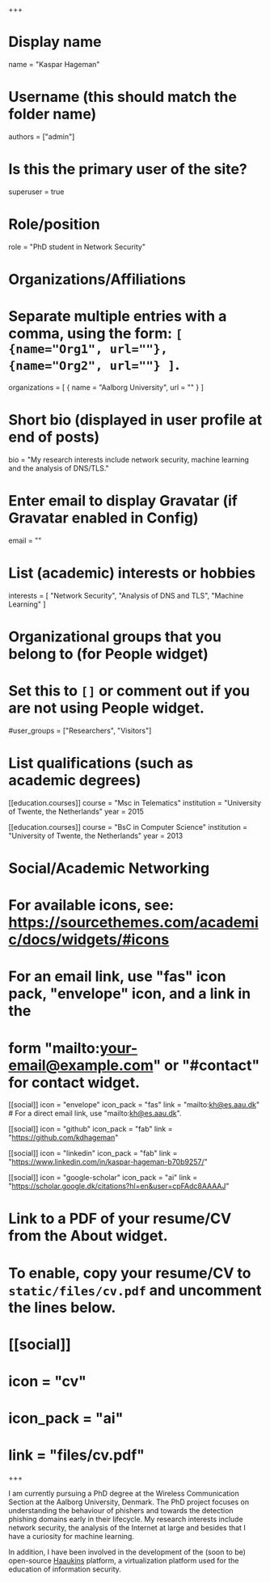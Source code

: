 +++
# Display name
name = "Kaspar Hageman"

# Username (this should match the folder name)
authors = ["admin"]

# Is this the primary user of the site?
superuser = true

# Role/position
role = "PhD student in Network Security"

# Organizations/Affiliations
#   Separate multiple entries with a comma, using the form: `[ {name="Org1", url=""}, {name="Org2", url=""} ]`.
organizations = [ { name = "Aalborg University", url = "" } ]

# Short bio (displayed in user profile at end of posts)
bio = "My research interests include network security, machine learning and the analysis of DNS/TLS."

# Enter email to display Gravatar (if Gravatar enabled in Config)
email = ""

# List (academic) interests or hobbies
interests = [
  "Network Security",
  "Analysis of DNS and TLS",
  "Machine Learning"
]

# Organizational groups that you belong to (for People widget)
#   Set this to `[]` or comment out if you are not using People widget.
#user_groups = ["Researchers", "Visitors"]

# List qualifications (such as academic degrees)
[[education.courses]]
  course = "Msc in Telematics"
  institution = "University of Twente, the Netherlands"
  year = 2015

[[education.courses]]
  course = "BsC in Computer Science"
  institution = "University of Twente, the Netherlands"
  year = 2013

# Social/Academic Networking
# For available icons, see: https://sourcethemes.com/academic/docs/widgets/#icons
#   For an email link, use "fas" icon pack, "envelope" icon, and a link in the
#   form "mailto:your-email@example.com" or "#contact" for contact widget.

[[social]]
  icon = "envelope"
  icon_pack = "fas"
  link = "mailto:kh@es.aau.dk"  # For a direct email link, use "mailto:kh@es.aau.dk".

[[social]]
  icon = "github"
  icon_pack = "fab"
  link = "https://github.com/kdhageman"
  
[[social]]
  icon = "linkedin"
  icon_pack = "fab"
  link = "https://www.linkedin.com/in/kaspar-hageman-b70b9257/"
  
[[social]]
  icon = "google-scholar"
  icon_pack = "ai"
  link = "https://scholar.google.dk/citations?hl=en&user=cpFAdc8AAAAJ"

# Link to a PDF of your resume/CV from the About widget.
# To enable, copy your resume/CV to `static/files/cv.pdf` and uncomment the lines below.
# [[social]]
#   icon = "cv"
#   icon_pack = "ai"
#   link = "files/cv.pdf"

+++

I am currently pursuing a PhD degree at the Wireless Communication Section at the Aalborg University, Denmark.
The PhD project focuses on understanding the behaviour of phishers and towards the detection phishing domains early in their lifecycle.
My research interests include network security, the analysis of the Internet at large and besides that I have a curiosity for machine learning.

In addition, I have been involved in the development of the (soon to be) open-source [Haaukins](https://github.com/aau-network-security/haaukins) platform, a virtualization platform used for the education of information security. 
